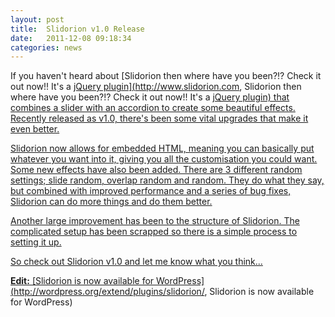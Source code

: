 ```yaml
---
layout: post
title:  Slidorion v1.0 Release
date:   2011-12-08 09:18:34
categories: news
---
```


If you haven't heard about [Slidorion</a> then where have you been?!? Check it out now!! It's a <a href="http://www.slidorion.com">jQuery plugin](http://www.slidorion.com, Slidorion</a> then where have you been?!? Check it out now!! It's a <a href="http://www.slidorion.com">jQuery plugin) that combines a slider with an accordion to create some beautiful effects. Recently released as v1.0, there's been some vital upgrades that make it even better.

Slidorion now allows for embedded HTML, meaning you can basically put whatever you want into it, giving you all the customisation you could want. Some new effects have also been added. There are 3 different random settings; slide random, overlap random and random. They do what they say, but combined with improved performance and a series of bug fixes, Slidorion can do more things and do them better.

Another large improvement has been to the structure of Slidorion. The complicated setup has been scrapped so there is a simple process to setting it up.

So check out Slidorion v1.0 and let me know what you think...

**Edit:** [Slidorion is now available for WordPress](http://wordpress.org/extend/plugins/slidorion/, Slidorion is now available for WordPress)
